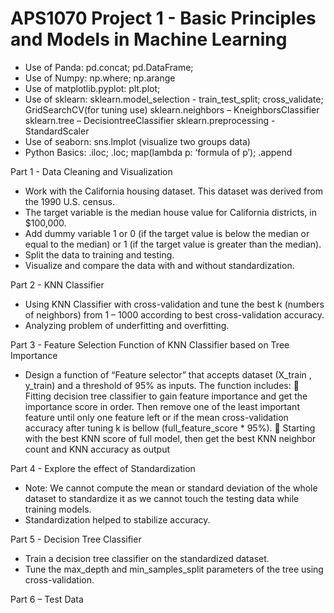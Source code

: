 # APS1070 Project 1 - Basic Principles and Models in Machine Learning
-	Use of Panda: pd.concat; pd.DataFrame; 
-	Use of Numpy: np.where; np.arange
-	Use of matplotlib.pyplot: plt.plot;
-	Use of sklearn:
sklearn.model_selection - train_test_split; cross_validate; GridSearchCV(for tuning use)
sklearn.neighbors – KneighborsClassifier
sklearn.tree – DecisiontreeClassifier
sklearn.preprocessing - StandardScaler
-	Use of seaborn: sns.lmplot (visualize two groups data) 
-	Python Basics: .iloc; .loc; map(lambda p: ‘formula of p’); .append

Part 1 - Data Cleaning and Visualization
-	Work with the California housing dataset. This dataset was derived from the 1990 U.S. census.
-	The target variable is the median house value for California districts, in $100,000.
-	Add dummy variable 1 or 0 (if the target value is below the median or equal to the median) or 1 (if the target value is greater than the median).
-	Split the data to training and testing.
-	Visualize and compare the data with and without standardization.

Part 2 - KNN Classifier
-	Using KNN Classifier with cross-validation and tune the best k (numbers of neighbors) from 1 – 1000 according to best cross-validation accuracy.
-	Analyzing problem of underfitting and overfitting.

Part 3 - Feature Selection Function of KNN Classifier based on Tree Importance
-	Design a function of “Feature selector” that accepts dataset (X_train , y_train) and a threshold of 95% as inputs. The function includes:
	Fitting decision tree classifier to gain feature importance and get the importance score in order. Then remove one of the least important feature until only one feature left or if the mean cross-validation accuracy after tuning k is bellow (full_feature_score * 95%).
	Starting with the best KNN score of full model, then get the best KNN neighbor count and KNN accuracy as output

Part 4 - Explore the effect of Standardization
-	Note: We cannot compute the mean or standard deviation of the whole dataset to standardize it as we cannot touch the testing data while training models.
-	Standardization helped to stabilize accuracy.

Part 5 - Decision Tree Classifier
-	Train a decision tree classifier on the standardized dataset.
-	Tune the max_depth and min_samples_split parameters of the tree using cross-validation.

Part 6 – Test Data

